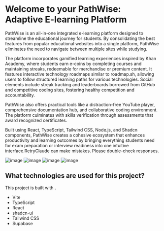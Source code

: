 # Welcome to your PathWise: Adaptive E-learning Platform

PathWise is an all-in-one integrated e-learning platform designed to streamline the educational journey for students. By consolidating the best features from popular educational websites into a single platform, PathWise eliminates the need to navigate between multiple sites while studying.

The platform incorporates gamified learning experiences inspired by Khan Academy, where students earn e-coins by completing courses and maintaining streaks, redeemable for merchandise or premium content. It features interactive technology roadmaps similar to roadmap.sh, allowing users to follow structured learning paths for various technologies. Social elements include streak tracking and leaderboards borrowed from GitHub and competitive coding sites, fostering healthy competition and accountability.

PathWise also offers practical tools like a distraction-free YouTube player, comprehensive documentation hub, and collaborative coding environment. The platform culminates with skills verification through assessments that award recognized certificates.

Built using React, TypeScript, Tailwind CSS, Node.js, and Shadcn components, PathWise creates a cohesive ecosystem that enhances productivity and learning outcomes by bringing everything students need for exam preparation or interview readiness into one intuitive interface.RetryClaude can make mistakes. Please double-check responses.

![image](https://github.com/user-attachments/assets/61c879c7-4d9b-4f2e-9793-1c11fac18aef)
![image](https://github.com/user-attachments/assets/6f67c2c0-d455-4a1a-b126-87bdb59be78c)
![image](https://github.com/user-attachments/assets/15610380-9a38-46ac-b0b7-ea635d36b8b3)
![image](https://github.com/user-attachments/assets/31a781e6-a0c4-46e2-9f50-7896bf309676)



## What technologies are used for this project?

This project is built with .

- Vite
- TypeScript
- React
- shadcn-ui
- Tailwind CSS
- Supabase
